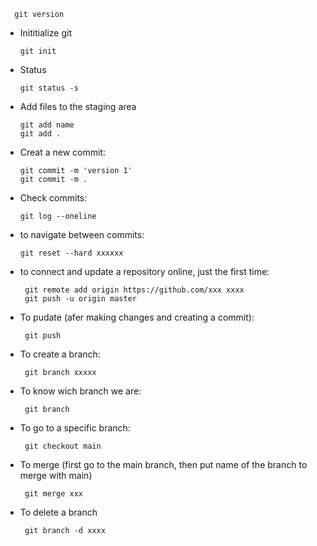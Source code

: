       git version
      
- Inititialize git

      git init
      
- Status

      git status -s
      
      
- Add files to the staging area

      git add name
      git add .
      
 - Creat a new commit:
      
       git commit -m 'version 1'
       git commit -m .
       
 - Check commits:

       git log --oneline
       
 - to navigate between commits:
 
       git reset --hard xxxxxx
       
- to connect and update a repository online, just the first time:

       git remote add origin https://github.com/xxx xxxx
       git push -u origin master
       
- To pudate (afer making changes and creating a commit):

       git push

- To create a branch:

       git branch xxxxx

- To know wich branch we are:

       git branch

- To go to a specific branch:

       git checkout main

- To merge (first go to the main branch, then put name of the branch to merge with main)

       git merge xxx

- To delete a branch

       git branch -d xxxx

